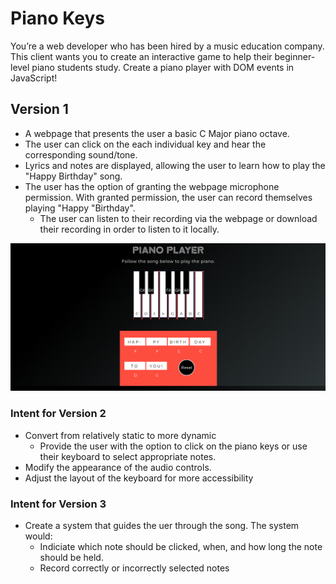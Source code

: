 # Piano Keys

You’re a web developer who has been hired by a music education company. This client wants you to create an interactive game to help their beginner-level piano students study. Create a piano player with DOM events in JavaScript!

## Version 1

- A webpage that presents the user a basic C Major piano octave. 
- The user can click on the each individual key and hear the corresponding sound/tone.
- Lyrics and notes are displayed, allowing the user to learn how to play the "Happy Birthday" song.
- The user has the option of granting the webpage microphone permission. With granted permission, the user can record themselves playing "Happy "Birthday". 
  - The user can listen to their recording via the webpage or download their recording in order to listen to it locally.  

![Screenshot of the Piano Keys Webpage](./pianoPlayer.png)

### Intent for Version 2

- Convert from relatively static to more dynamic
  - Provide the user with the option to click on the piano keys or use their keyboard to select appropriate notes. 
- Modify the appearance of the audio controls.
- Adjust the layout of the keyboard for more accessibility

### Intent for Version 3

- Create a system that guides the uer through the song. The system would:
  - Indiciate which note should be clicked, when, and how long the note should be held.
  - Record correctly or incorrectly selected notes
